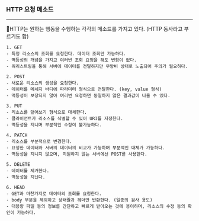 ### HTTP 요청 메소드

---

🔖HTTP는 원하는 행동을 수행하는 각각의 메소드를 가지고 있다. (HTTP 동사라고 부르기도 함)

```
1. GET
- 특정 리소스의 조회를 요청한다. 데이터 조회만 가능하다.
- 멱등성의 개념을 가지고 여러번 조회 요청을 해도 변함이 없다.
- 쿼리스트링을 통해 서버에 데이터를 전달하지만 무방비 상태로 노출되어 주의가 필요하다.
```

```
2. POST
- 새로운 리소스의 생성을 요청한다.
- 데이터를 메세지 바디에 파라미터 형식으로 전달한다. (key, value 형식)
- 멱등성이 보장되지 않아 여러번 요청하면 동일하지 않은 결과값이 나올 수 있다.
```

```
3. PUT
- 리소스를 덮어쓰기 형식으로 대체한다.
- 클라이언트가 리소스를 식별할 수 있어 URI를 지정한다.
- 멱등성을 지니며 부분적인 수정이 불가능하다.
```

```
4. PATCH
- 리소스를 부분적으로 변경한다.
- 요청한 데이터와 서버의 데이터의 비교가 가능하며 부분적인 대체가 가능하다.
- 멱등성을 지니지 않으며, 지원하지 않는 서버에선 POST를 사용한다.
```

```
5. DELETE
- 데이터를 제거한다.
- 멱등성을 지닌다.
```

```
6. HEAD
- GET과 마찬가지로 데이터의 조회를 요청한다.
- body 부분을 제외하고 상태줄과 헤더만 반환한다. (일종의 검사 용도)
- 대용량 파일 등의 정보를 간단하고 빠르게 받아오는 것에 용이하며, 리소스의 수정 등의 확인이 가능하다.
```
